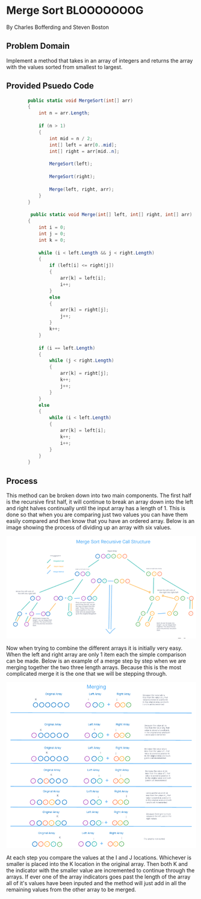 ﻿# Merge Sort BLOOOOOOOG

By Charles Bofferding and Steven Boston

## Problem Domain

Implement a method that takes in an array of integers and returns the array with the values sorted from smallest to largest.

## Provided Psuedo Code

``` cs
        public static void MergeSort(int[] arr)
        {
            int n = arr.Length;

            if (n > 1)
            {
                int mid = n / 2;
                int[] left = arr[0..mid];
                int[] right = arr[mid..n];

                MergeSort(left);

                MergeSort(right);

                Merge(left, right, arr);
            }
        }

         public static void Merge(int[] left, int[] right, int[] arr)
        {
            int i = 0;
            int j = 0;
            int k = 0;

            while (i < left.Length && j < right.Length)
            {
                if (left[i] <= right[j])
                {
                    arr[k] = left[i];
                    i++;
                }
                else
                {
                    arr[k] = right[j];
                    j++;
                }
                k++;
            }

            if (i == left.Length)
            {
                while (j < right.Length)
                {
                    arr[k] = right[j];
                    k++;
                    j++;
                }
            }
            else
            {
                while (i < left.Length)
                {
                    arr[k] = left[i];
                    k++;
                    i++;
                }
            }
        }

``` 

## Process

This method can be broken down into two main components. The first half is the recursive first half, it will continue to break an array down into 
the left and right halves continually until the input array has a length of 1. This is done so that when you are comparing just two values you
can have them easily compared and then know that you have an ordered array. Below is an image showing the process of dividing up an array
with six values.

![First Half](./Code-Challenge-27a.png)

Now when trying to combine the different arrays it is initially very easy. When the left and right array are only 1 item each the simple
comparison can be made. Below is an example of a merge step by step when we are merging together the two three length arrays. Because this 
is the most complicated merge it is the one that we will be stepping through.

![Second Half](./Code-Challenge-27b.png)

At each step you compare the values at the I and J locations. Whichever is smaller is placed into the K location in the original array.
Then both K and the indicator with the smaller value are incremented to continue through the arrays. If ever one of the array indicators
goes past the length of the array all of it's values have been inputed and the method will just add in all the remaining values from the
other array to be merged.